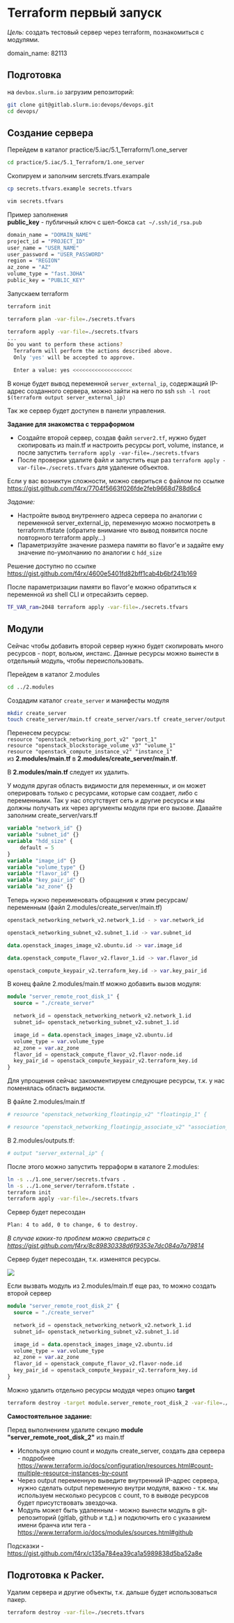 # Terraform первый запуск

*Цель:* создать тестовый сервер через terraform, познакомиться с модулями.

domain_name: 82113

## Подготовка
на `devbox.slurm.io` загрузим репозиторий:
```bash
git clone git@gitlab.slurm.io:devops/devops.git
cd devops/
```

## Создание сервера
Перейдем в каталог practice/5.iac/5.1_Terraform/1.one_server
```bash
cd practice/5.iac/5.1_Terraform/1.one_server
```
Скопируем и заполним sercrets.tfvars.exampale
```bash
cp secrets.tfvars.example secrets.tfvars
```
```bash
vim secrets.tfvars
```
Пример заполнения  
**public_key** - публичный ключ с шел-бокса `cat ~/.ssh/id_rsa.pub`
```bash
domain_name = "DOMAIN_NAME"
project_id = "PROJECT_ID"
user_name = "USER_NAME"
user_password = "USER_PASSWORD"
region = "REGION"
az_zone = "AZ"
volume_type = "fast.ЗОНА"
public_key = "PUBLIC_KEY"
```


Запускаем terraform
```bash
terraform init

terraform plan -var-file=./secrets.tfvars

terraform apply -var-file=./secrets.tfvars
...
Do you want to perform these actions?
  Terraform will perform the actions described above.
  Only 'yes' will be accepted to approve.

  Enter a value: yes <<<<<<<<<<<<<<<<<<<
```

В конце будет вывод переменной `server_external_ip`, содержащий IP-адрес созданного сервера, можно зайти на него по ssh `ssh -l root $(terraform output server_external_ip)`

Так же сервер будет доступен в панели управления.

**Задание для знакомства с терраформом**
* Создайте второй сервер, создав файл `server2.tf`, нужно будет скопировать из main.tf и настроить ресурсы port, volume, instance, и после запустить `terraform apply -var-file=./secrets.tfvars`
* После проверки удалите файл и запустить еще раз `terraform apply -var-file=./secrets.tfvars` для удаление объектов.

Если у вас возниктун сложности, можно свериться с файлом по ссылке https://gist.github.com/f4rx/7704f5663f026fde2feb9668d788d6c4

*Задание:*
* Настройте вывод внутреннего адреса сервера по аналогии с переменной server_external_ip, переменную можно посмотреть в terraform.tfstate (обратите внимание что вывод появится после повторного terraform apply...)
* Параметризуйте значение размера памяти во flavor'e и задайте ему значение по-умолчанию по аналогии с `hdd_size`


Решение доступно по ссылке https://gist.github.com/f4rx/4600e5401fd82bff1cab4b6bf241b169

После параметризации памяти во flavor'е можно обратиться к переменной из shell CLI и отресайзить сервер.
```bash
TF_VAR_ram=2048 terraform apply -var-file=./secrets.tfvars
```

## Модули

Сейчас чтобы добавить второй сервер нужно будет скопировать много ресурсов - порт, вольюм, инстанс. Данные ресурсы можно вынести в отдельный модуль, чтобы переиспользовать.

Перейдем в каталог 2.modules

```bash
cd ../2.modules
```

Создадим каталог `create_server` и манифесты модуля
```bash
mkdir create_server
touch create_server/main.tf create_server/vars.tf create_server/output.tf
```

Перенесем ресурсы:  
`resource "openstack_networking_port_v2" "port_1"`  
`resource "openstack_blockstorage_volume_v3" "volume_1"`  
`resource "openstack_compute_instance_v2" "instance_1"`  
из **2.modules/main.tf** в **2.modules/create_server/main.tf**.  

В **2.modules/main.tf** следует их удалить.

У модуля другая область видимости для переменных, и он может оперировать только с ресурсами, которые сам создает, либо с переменными. Так у нас отсутствует сеть и другие ресурсы и мы должны получать их через аргументы модуля при его вызове. Давайте заполним create_server/vars.tf

```terraform
variable "network_id" {}
variable "subnet_id" {}
variable "hdd_size" {
    default = 5
}
variable "image_id" {}
variable "volume_type" {}
variable "flavor_id" {}
variable "key_pair_id" {}
variable "az_zone" {}
```

Теперь нужно переименовать обращения к этим ресурсам/переменным (файл 2.modules/create_server/main.tf)

```terraform
openstack_networking_network_v2.network_1.id - > var.network_id

openstack_networking_subnet_v2.subnet_1.id -> var.subnet_id

data.openstack_images_image_v2.ubuntu.id -> var.image_id

data.openstack_compute_flavor_v2.flavor_1.id -> var.flavor_id

openstack_compute_keypair_v2.terraform_key.id -> var.key_pair_id
```

В конец файле 2.modules/main.tf можно добавить вызов модуля:
```terraform
module "server_remote_root_disk_1" {
  source = "./create_server"

  network_id = openstack_networking_network_v2.network_1.id
  subnet_id= openstack_networking_subnet_v2.subnet_1.id

  image_id = data.openstack_images_image_v2.ubuntu.id
  volume_type = var.volume_type
  az_zone = var.az_zone
  flavor_id = openstack_compute_flavor_v2.flavor-node.id
  key_pair_id = openstack_compute_keypair_v2.terraform_key.id
}
```

Для упрощения сейчас закомментируем следующие ресурсы, т.к. у нас поменялась область видимости.

В файле 2.modules/main.tf
```terraform
# resource "openstack_networking_floatingip_v2" "floatingip_1" {

# resource "openstack_networking_floatingip_associate_v2" "association_1" {
```  
В 2.modules/outputs.tf:
```terraform
# output "server_external_ip" {
````
После этого можно запустить терраформ в каталоге 2.modules:
```bash
ln -s ../1.one_server/secrets.tfvars .
ln -s ../1.one_server/terraform.tfstate .
terraform init
terraform apply -var-file=./secrets.tfvars
```

Сервер будет пересоздан
```bash
Plan: 4 to add, 0 to change, 6 to destroy.
```

_В случае каких-то проблем можно свериться с https://gist.github.com/f4rx/8c89830338d6f9353e7dc084a7a79814_

Сервер будет пересоздан, т.к. изменятся ресурсы.

![](2020-01-07-23-44-01.png)

Если вызвать модуль из 2.modules/main.tf еще раз, то можно создать второй сервер
```terraform
module "server_remote_root_disk_2" {
  source = "./create_server"

  network_id = openstack_networking_network_v2.network_1.id
  subnet_id= openstack_networking_subnet_v2.subnet_1.id

  image_id = data.openstack_images_image_v2.ubuntu.id
  volume_type = var.volume_type
  az_zone = var.az_zone
  flavor_id = openstack_compute_flavor_v2.flavor-node.id
  key_pair_id = openstack_compute_keypair_v2.terraform_key.id
}
```

Можно удалить отдельно ресурсы модудя через опцию **target**
```bash
terraform destroy -target module.server_remote_root_disk_2 -var-file=./secrets.tfvars
```

**Самостоятельное задание:**

Перед выполнением удалите секцию **module "server_remote_root_disk_2"** из main.tf

* Используя опцию count и модуль create_server, создать два сервера - подробнее https://www.terraform.io/docs/configuration/resources.html#count-multiple-resource-instances-by-count
* Через output переменную выведите внутренний IP-адрес сервера, нужно сделать output переменную внутри модуля, важно - т.к. мы используем несколько ресурсов с count, то в выводе ресурсов будет присутствовать звездочка.
* Модуль может быть удаленным - можно вынести модуль в git-репозиторий (gitlab, github и т.д.) и подключить его с указанием имени бранча или тега - https://www.terraform.io/docs/modules/sources.html#github

Подсказки - https://gist.github.com/f4rx/c135a784ea39ca1a5989838d5ba52a8e

## Подготовка к Packer.

Удалим сервера и другие объекты, т.к. дальше будет использоваться пакер.
```bash
terraform destroy -var-file=./secrets.tfvars
```
